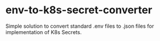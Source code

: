# env-to-k8s-secret-converter
Simple solution to convert standard .env files to .json files for implementation of K8s Secrets.
